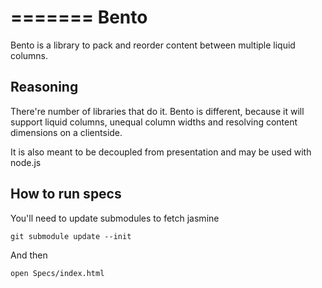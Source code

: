 
=======
Bento
=====

Bento is a library to pack and reorder content between multiple liquid columns. 

Reasoning
---------

There're number of libraries that do it. Bento is different, because it will support liquid columns, unequal column widths and resolving content dimensions on a clientside.

It is also meant to be decoupled from presentation and may be used with node.js

How to run specs
----------------

You'll need to update submodules to fetch jasmine

    git submodule update --init 
    
And then

    open Specs/index.html